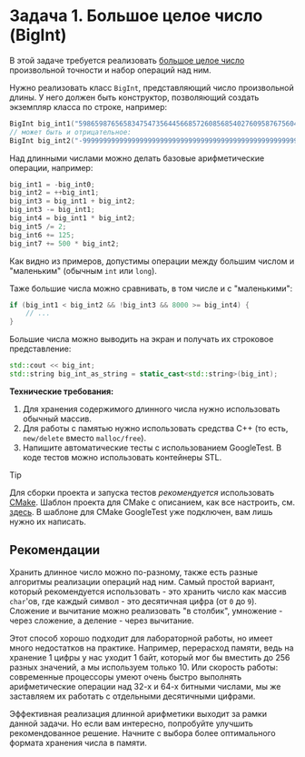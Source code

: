 
# Задача 1. Большое целое число (BigInt)

В этой задаче требуется реализовать [большое целое число](https://ru.wikipedia.org/wiki/%D0%94%D0%BB%D0%B8%D0%BD%D0%BD%D0%B0%D1%8F_%D0%B0%D1%80%D0%B8%D1%84%D0%BC%D0%B5%D1%82%D0%B8%D0%BA%D0%B0) произвольной точности и набор операций над ним. 

Нужно реализовать класс `BigInt`, представляющий число произвольной длины. У него должен быть конструктор, позволяющий создать экземпляр класса по строке, например: 

```c++
BigInt big_int1("598659876565834754735644566857260856854027609587675604586540811117645534654895639");
// может быть и отрицательное:
BigInt big_int2("-999999999999999999999999999999999999999999999999999999999999999999999999999999999");
```

Над длинными числами можно делать базовые арифметические операции, например:

```c++
big_int1 = -big_int0;
big_int2 = ++big_int1;
big_int3 = big_int1 + big_int2;
big_int3 -= big_int1;
big_int4 = big_int1 * big_int2;
big_int5 /= 2;
big_int6 += 125;
big_int7 += 500 * big_int2;
```

Как видно из примеров, допустимы операции между большим числом и "маленьким" (обычным `int` или `long`).

Таже большие числа можно сравнивать, в том числе и с "маленькими": 

```c++
if (big_int1 < big_int2 && !big_int3 && 8000 >= big_int4) {
    // ...
}
```

Большие числа можно выводить на экран и получать их строковое представление:

```c++
std::cout << big_int;
std::string big_int_as_string = static_cast<std::string>(big_int);
```

**Технические требования:**

1. Для хранения содержимого длинного числа нужно использовать обычный массив.
2. Для работы с памятью нужно использовать средства C++ (то есть, `new/delete` вместо `malloc/free`).
3. Напишите автоматические тесты с использованием GoogleTest. В коде тестов можно использовать контейнеры STL.

> [!TIP]
> Для сборки проекта и запуска тестов *рекомендуется* использовать [CMake](https://habr.com/ru/articles/155467/). Шаблон проекта для CMake с описанием, как все настроить, см. [здесь](https://github.com/dsavenko/nsu-oop-cpp-template). В шаблоне для CMake GoogleTest уже подключен, вам лишь нужно их написать.

## Рекомендации

Хранить длинное число можно по-разному, также есть разные алгоритмы реализации операций над ним. Самый простой вариант, который рекомендуется использовать - это хранить число как массив `char`'ов, где каждый символ - это десятичная цифра (от `0` до `9`). Сложение и вычитание можно реализовать "в столбик", умножение - через сложение, а деление - через вычитание.

Этот способ хорошо подходит для лабораторной работы, но имеет много недостатков на практике. Например, перерасход памяти, ведь на хранение 1 цифры у нас уходит 1 байт, который мог бы вместить до 256 разных значений, а мы используем только 10. Или скорость работы: современные процессоры умеют очень быстро выполнять арифметические операции над 32-х и 64-х битными числами, мы же заставляем их работать с отдельными десятичными цифрами.

Эффективная реализация длинной арифметики выходит за рамки данной задачи. Но если вам интересно, попробуйте улучшить рекомендованное решение. Начните с выбора более оптимального формата хранения числа в памяти.
